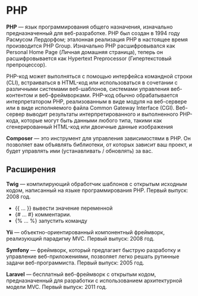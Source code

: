 # PHP

**PHP** — язык программирования общего назначения, изначально предназначенный для веб-разработке. PHP был создан в 1994 году Расмусом Лердорфом; эталонная реализация PHP в настоящее время производится PHP Group. Изначально PHP расшифровывался как Personal Home Page (Личная домашняя страница), теперь он расшифровывается как Hypertext Preprocessor (Гипертекстовый препроцессор).

PHP-код может выполняться с помощью интерфейса командной строки (CLI), встраиваться в HTML-код или использоваться в сочетании с различными системами веб-шаблонов, системами управления веб-контентом и веб-фреймворками. PHP-код обычно обрабатывается интерпретатором PHP, реализованным в виде модуля на веб-сервере или в виде исполняемого файла Common Gateway Interface (CGI). Веб-сервер выводит результаты интерпретированного и выполненного PHP-кода, которые могут быть данными любого типа, такими как сгенерированный HTML-код или двоичные данные изображения

**Composer** — это инструмент для управления зависимостями в PHP. Он позволяет вам объявлять библиотеки, от которых зависит ваш проект, и будет управлять ими (устанавливать / обновлять) за вас.

## Расширения

**Twig** — компилирующий обработчик шаблонов с открытым исходным кодом, написанный на языке программирования PHP. Первый выпуск: 2008 год.

* {{ ... }} вывести значение переменной
* {# ... #} комментарии.
* {% ... %} запустить команду

**Yii** — объектно-ориентированный компонентный фреймворк, реализующий парадигму MVC. Первый выпуск: 2008 год.

**Symfony** — фреймворк, который предлагает быструю разработку и управление веб-приложениями, позволяет легко решать рутинные задачи веб-программиста. Первый выпуск: 2005 год.

**Laravel** — бесплатный веб-фреймворк с открытым кодом, предназначенный для разработки с использованием архитектурной модели MVC. Первый выпуск: 2011 год.
